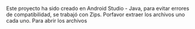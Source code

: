 Este proyecto ha sido creado en Android Studio - Java, para evitar errores de compatibilidad, se trabajó con Zips.
Porfavor extraer los archivos uno cada uno.
Para abrir los archivos

